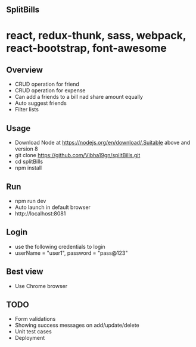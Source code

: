 ## SplitBills

# react, redux-thunk, sass, webpack, react-bootstrap, font-awesome

## Overview
* CRUD operation for friend
* CRUD operation for expense
* Can add a friends to a bill nad share amount equally
* Auto suggest friends
* Filter lists

## Usage
* Download Node at https://nodejs.org/en/download/.Suitable above and version 8
* git clone https://github.com/Vibha19gn/splitBills.git
* cd splitBills
* npm install

## Run
* npm run dev
* Auto launch in default browser
* http://localhost:8081

## Login
* use the following credentials to login
* userName = "user1", password =  "pass@123"

## Best view
* Use Chrome browser

## TODO

* Form validations
* Showing success messages on add/update/delete
* Unit test cases
* Deployment
